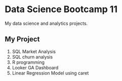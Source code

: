 # Data Science Bootcamp 11
My data science and analytics projects.

## My Project
1. SQL Market Analysis
2. SQL churn analysis
3. R programming
4. Looker GA Dashboard
5. Linear Regression Model using caret
